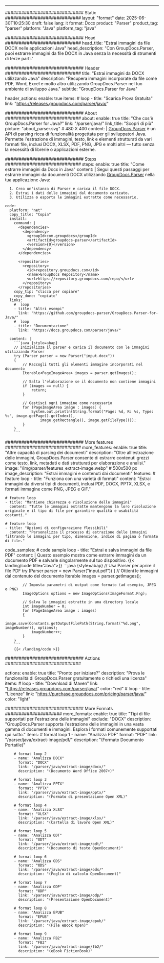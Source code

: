 


---
############################# Static ############################
layout: "format"
date:  2025-06-30T10:25:30
draft: false
lang: it
format: Docx
product: "Parser"
product_tag: "parser"
platform: "Java"
platform_tag: "java"

############################# Head ############################
head_title: "Estrai immagini da file DOCX nelle applicazioni Java"
head_description: "Con GroupDocs.Parser, puoi estrarre immagini da file DOCX in Java senza la necessità di strumenti di terze parti."

############################# Header ############################
title: "Estrai immagini da DOCX utilizzando Java" 
description: "Recupera immagini incorporate da file come PDF, Word, Excel e molto altro utilizzando GroupDocs.Parser nel tuo ambiente di sviluppo Java."
subtitle: "GroupDocs.Parser for Java" 

header_actions:
  enable: true
  items:
    #  loop
    - title: "Scarica Prova Gratuita"
      link: "https://releases.groupdocs.com/parser/java/"
      
############################# About ############################
about:
    enable: true
    title: "Che cos'è GroupDocs.Parser for Java?"
    link: "/parser/java/"
    link_title: "Scopri di più"
    picture: "about_parser.svg" # 480 X 400
    content: |
       [GroupDocs.Parser](/parser/java/) è un API di parsing ricca di funzionalità progettata per gli sviluppatori Java. Permette l'estrazione di immagini, testo, link e elementi strutturati da vari formati file, inclusi DOCX, XLSX, PDF, PNG, JPG e molti altri — tutto senza la necessità di librerie o applicazioni esterne.

############################# Steps ############################
steps:
    enable: true
    title: "Come estrarre immagini da Docx in Java"
    content: |
      Segui questi passaggi per estrarre immagini da documenti DOCX utilizzando [GroupDocs.Parser](/parser/java/) nella tua applicazione Java:
      
      1. Crea un'istanza di Parser e carica il file DOCX.
      2. Estrai i dati delle immagini dal documento caricato.
      3. Utilizza o esporta le immagini estratte come necessario.
   
    code:
      platform: "net"
      copy_title: "Copia"
      install:
        command: |
          <dependencies>
            <dependency>
              <groupId>com.groupdocs</groupId>
              <artifactId>groupdocs-parser</artifactId>
              <version>{0}</version>
            </dependency>
          </dependencies>

          <repositories>
            <repository>
              <id>repository.groupdocs.com</id>
              <name>GroupDocs Repository</name>
              <url>https://repository.groupdocs.com/repo/</url>
            </repository>
          </repositories>
        copy_tip: "clicca per copiare"
        copy_done: "copiato"
      links:
        #  loop
        - title: "Altri esempi"
          link: "https://github.com/groupdocs-parser/GroupDocs.Parser-for-Java/"
        #  loop
        - title: "Documentazione"
          link: "https://docs.groupdocs.com/parser/java/"
          
      content: |
        ```java {style=abap}
        // Inizializza il parser e carica il documento con le immagini utilizzando Parser
        try (Parser parser = new Parser("input.docx"))
        {
            // Raccogli tutti gli elementi immagine incorporati nel documento
            Iterable<PageImageArea> images = parser.getImages();

            // Salta l'elaborazione se il documento non contiene immagini
            if (images == null) {
                return;
            }

            // Gestisci ogni immagine come necessario
            for (PageImageArea image : images) {
                System.out.println(String.format("Page: %d, R: %s, Type: %s", image.getPage().getIndex(), 
                    image.getRectangle(), image.getFileType()));
            }
        }
        ```            

############################# More features ############################
more_features:
  enable: true
  title: "Altre capacità di parsing dei documenti"
  description: "Oltre all'estrazione delle immagini, GroupDocs.Parser consente di estrarre contenuti grezzi come testo, link, metadati e dati strutturati per elaborazione e analisi."
  image: "/img/parser/features_extract-image.webp" # 500x500 px
  image_description: "Estrai immagini e contenuti dai documenti"
  features:
    # feature loop
    - title: "Funziona con una varietà di formati"
      content: "Estrai immagini da diversi tipi di documenti, inclusi PDF, DOCX, PPTX, XLSX, e formati immagine come PNG, JPEG e GIF."

    # feature loop
    - title: "Mantiene chiarezza e risoluzione delle immagini"
      content: "Tutte le immagini estratte mantengono la loro risoluzione originale e il tipo di file per garantire qualità e usabilità costanti."

    # feature loop
    - title: "Opzioni di configurazione flessibili"
      content: "Personalizza il processo di estrazione delle immagini filtrando le immagini per tipo, dimensione, indice di pagina o formato di file."
      
  code_samples:
    # code sample loop
    - title: "Estrai e salva immagini da file PDF"
      content: |
        Questo esempio mostra come estrarre immagini da un documento PDF e salvarle singolarmente sul tuo dispositivo.
        {{< landing/code title="Java">}}
        ```java {style=abap}
        //  Usa Parser per aprire il file PDF
        try (Parser parser = new Parser("input.pdf"))
        {
            // Ottieni le immagini dal contenuto del documento
            Iterable<PageImageArea> images = parser.getImages();

            // Imposta parametri di output come formato (ad esempio, JPEG o PNG)
            ImageOptions options = new ImageOptions(ImageFormat.Png);

            // Salva le immagini estratte in una directory locale
            int imageNumber = 0;
            for (PageImageArea image : images)
            {
                image.save(Constants.getOutputFilePath(String.format("%d.png", imageNumber)), options);
                imageNumber++;
            }
        }
        ```
        {{< /landing/code >}}


############################# Actions ############################

actions:
  enable: true
  title: "Pronto per iniziare?"
  description: "Prova le funzionalità di GroupDocs.Parser gratuitamente o richiedi una licenza"
  items:
    #  loop
    - title: "Download di Maven"
      link: "https://releases.groupdocs.com/parser/java/"
      color: "red"
        #  loop
    - title: "Licenze"
      link: "https://purchase.groupdocs.com/pricing/parser/java/"
      color: "light"


############################# More Formats #####################
more_formats:
    enable: true
    title: "Tipi di file supportati per l'estrazione delle immagini"
    exclude: "DOCX"
    description: "GroupDocs.Parser supporta l'estrazione delle immagini in una vasta gamma di documenti e immagini. Esplora i formati comunemente supportati qui sotto."
    items: 
        # format loop 1
        - name: "Analizza PDF"
          format: "PDF"
          link: "/parser/java/extract-image/pdf/"
          description: "(Formato Documento Portatile)"
          
        # format loop 2
        - name: "Analizza DOCX"
          format: "DOCX"
          link: "/parser/java/extract-image/docx/"
          description: "(Documento Word Office 2007+)"
          
        # format loop 3
        - name: "Analizza PPTX"
          format: "PPTX"
          link: "/parser/java/extract-image/pptx/"
          description: "(Formato di presentazione Open XML)"
          
        # format loop 4
        - name: "Analizza XLSX"
          format: "XLSX"
          link: "/parser/java/extract-image/xlsx/"
          description: "(Cartella di lavoro Open XML)"
          
        # format loop 5
        - name: "Analizza ODT"
          format: "ODT"
          link: "/parser/java/extract-image/odt/"
          description: "(Documento di testo OpenDocument)"
          
        # format loop 6
        - name: "Analizza ODS"
          format: "ODS"
          link: "/parser/java/extract-image/ods/"
          description: "(Foglio di calcolo OpenDocument)"
          
        # format loop 7
        - name: "Analizza ODP"
          format: "ODP"
          link: "/parser/java/extract-image/odp/"
          description: "(Presentazione OpenDocument)"
          
        # format loop 8
        - name: "Analizza EPUB"
          format: "EPUB"
          link: "/parser/java/extract-image/epub/"
          description: "(File eBook Open)"
          
        # format loop 9
        - name: "Analizza FB2"
          format: "FB2"
          link: "/parser/java/extract-image/fb2/"
          description: "(eBook FictionBook)"
         
          

---